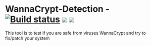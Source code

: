 # WannaCrypt-Detection - [![Build status](https://ci.appveyor.com/api/projects/status/fywtk7wovrgevabi?svg=true)](https://ci.appveyor.com/project/akbaryahya/wannacrypt-detection) <img src="https://img.shields.io/github/downloads/akbaryahya/WannaCrypt-Detection/latest/total.svg"/> <img src="https://img.shields.io/github/release/akbaryahya/WannaCrypt-Detection.svg"/>
This tool is to test if you are safe from viruses WannaCrypt and try to fix/patch your system
